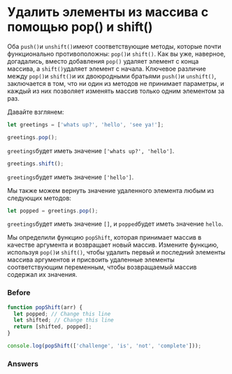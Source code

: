 # Удалить элементы из массива с помощью pop() и shift()
Оба `push()`и `unshift()`имеют соответствующие методы, которые почти функционально противоположны: `pop()`и `shift()`. Как вы уже, наверное, догадались, вместо добавления `pop()` удаляет элемент с конца массива, а `shift()`удаляет элемент с начала. Ключевое различие между `pop()`и `shift()`и их двоюродными братьями `push()`и `unshift()`, заключается в том, что ни один из методов не принимает параметры, и каждый из них позволяет изменять массив только одним элементом за раз.

Давайте взглянем:
```javascript
let greetings = ['whats up?', 'hello', 'see ya!'];

greetings.pop();
```
`greetings`будет иметь значение `['whats up?', 'hello']`.
```javascript
greetings.shift();
```
`greetings`будет иметь значение `['hello']`.

Мы также можем вернуть значение удаленного элемента любым из следующих методов:
```javascript
let popped = greetings.pop();
```
`greetings`будет иметь значение `[]`, и `popped`будет иметь значение `hello`.

Мы определили функцию `popShift`, которая принимает массив в качестве аргумента и возвращает новый массив. Измените функцию, используя `pop()`и `shift()`, чтобы удалить первый и последний элементы массива аргументов и присвоить удаленные элементы соответствующим переменным, чтобы возвращаемый массив содержал их значения.
### Before
```javascript
function popShift(arr) {
  let popped; // Change this line
  let shifted; // Change this line
  return [shifted, popped];
}

console.log(popShift(['challenge', 'is', 'not', 'complete']));
```
### Answers
```javascript
```
